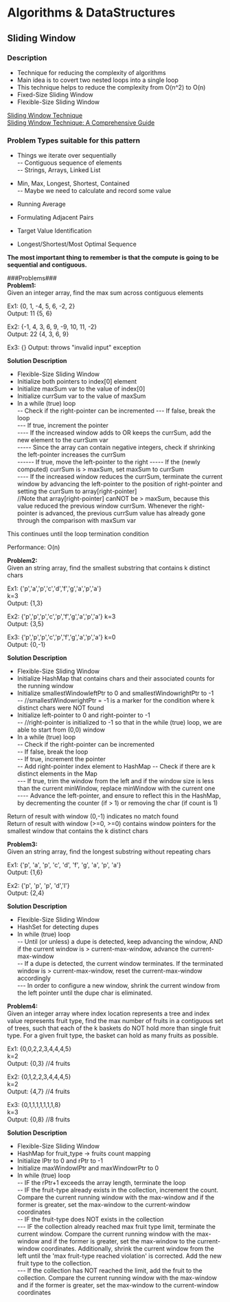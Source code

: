 # Algorithms & DataStructures
## Sliding Window
### Description
- Technique for reducing the complexity of algorithms  
- Main idea is to covert two nested loops into a single loop  
- This technique helps to reduce the complexity from O(n^2) to O(n)  
- Fixed-Size Sliding Window  
- Flexible-Size Sliding Window  

[Sliding Window Technique](https://www.youtube.com/watch?v=MK-NZ4hN7rs&t=760s)  
[Sliding Window Technique: A Comprehensive Guide](https://leetcode.com/discuss/interview-question/3722472/mastering-sliding-window-technique-a-comprehensive-guide)  

### Problem Types suitable for this pattern  
- Things we iterate over sequentially  
-- Contiguous sequence of elements  
-- Strings, Arrays, Linked List  

- Min, Max, Longest, Shortest, Contained  
-- Maybe we need to calculate and record some value  

- Running Average  
- Formulating Adjacent Pairs  
- Target Value Identification  
- Longest/Shortest/Most Optimal Sequence  

**The most important thing to remember is that the compute is going to be sequential and contiguous.**  

###Problems###   
**Problem1:**  
Given an integer array, find the max sum across contiguous elements  

Ex1: {0, 1, -4, 5, 6, -2, 2}  
Output: 11 {5, 6}  

Ex2: {-1, 4, 3, 6, 9, -9, 10, 11, -2}  
Output: 22 {4, 3, 6, 9}  

Ex3: {}
Output: throws "invalid input" exception  

**Solution Description**  
- Flexible-Size Sliding Window  
- Initialize both pointers to index[0] element  
- Initialize maxSum var to the value of index[0]  
- Initialize currSum var to the value of maxSum  
- In a while (true) loop  
-- Check if the right-pointer can be incremented 
--- If false, break the loop  
--- If true, increment the pointer    
---- If the increased window adds to OR keeps the currSum, add the new element to the currSum var  
----- Since the array can contain negative integers, check if shrinking the left-pointer increases the currSum  
------ If true, move the left-pointer to the right
----- If the (newly computed) currSum is > maxSum, set maxSum to currSum  
---- If the increased window reduces the currSum, terminate the current window by advancing the left-pointer to the position of right-pointer and setting the currSum to array[right-pointer]  
//Note that array[right-pointer] canNOT be > maxSum, because this value reduced the previous window currSum. Whenever the right-pointer is advanced, the previous currSum value has already gone through the comparison with maxSum var  

This continues until the loop termination condition  

Performance: O(n)  

**Problem2:**  
Given an string array, find the smallest substring that contains k distinct chars  

Ex1: {'p','a','p','c','d','f','g','a','p','a'}  
k=3  
Output: {1,3}  

Ex2: {'p','p','p','c','p','f','g','a','p','a'} 
k=3  
Output: {3,5}  

Ex3: {'p','p','p','c','p','f','g','a','p','a'} 
k=0  
Output: {0,-1}    

**Solution Description**  
- Flexible-Size Sliding Window  
- Initialize HashMap that contains chars and their associated counts for the running window    
- Initialize smallestWindowleftPtr to 0 and smallestWindowrightPtr to -1  
-- //smallestWindowrightPtr = -1 is a marker for the condition where k distinct chars were NOT found  
- Initialize left-pointer to 0 and right-pointer to -1  
-- //right-pointer is initialized to -1 so that in the while (true) loop, we are able to start from (0,0) window  
- In a while (true) loop  
-- Check if the right-pointer can be incremented  
-- If false, break the loop  
-- If true, increment the pointer  
-- Add right-pointer index element to HashMap 
-- Check if there are k distinct elements in the Map  
--- If true, trim the window from the left and if the window size is less than the current minWindow, replace minWindow with the current one    
---- Advance the left-pointer, and ensure to reflect this in the HashMap, by decrementing the counter (if > 1) or removing the char (if count is 1)  

Return of result with window (0,-1) indicates no match found  
Return of result with window (>=0, >=0) contains window pointers for the smallest window that contains the k distinct chars  

**Problem3:**  
Given an string array, find the longest substring without repeating chars  

Ex1: {'p', 'a', 'p', 'c', 'd', 'f', 'g', 'a', 'p', 'a'}   
Output: {1,6}  

Ex2: {'p', 'p', 'p', 'd','l'}  
Output: {2,4}  

**Solution Description**  
- Flexible-Size Sliding Window  
- HashSet for detecting dupes  
- In while (true) loop  
-- Until (or unless) a dupe is detected, keep advancing the window, AND if the current window is > current-max-window, advance the current-max-window  
-- If a dupe is detected, the current window terminates.  If the terminated window is > current-max-window, reset the current-max-window accordingly    
--- In order to configure a new window, shrink the current window from the left pointer until the dupe char is eliminated.   
 
**Problem4:**  
Given an integer array where index location represents a tree and index value represents fruit type, find the max number of fruits in a contiguous set of trees, such that each of the k baskets do NOT hold more than single fruit type. For a given fruit type, the basket can hold as many fruits as possible.  

Ex1: {0,0,2,2,3,4,4,4,5}  
k=2    
Output: {0,3} //4 fruits  

Ex2: {0,1,2,2,3,4,4,4,5}  
k=2  
Output: {4,7} //4 fruits  

Ex3: {0,1,1,1,1,1,1,1,8}  
k=3  
Output: {0,8}  //8 fruits  

**Solution Description**  
- Flexible-Size Sliding Window  
- HashMap for fruit_type -> fruits count mapping  
- Initialize lPtr to 0 and rPtr to -1  
- Initialize maxWindowlPtr and maxWindowrPtr to 0  
- In while (true) loop  
-- IF the rPtr+1 exceeds the array length, terminate the loop  
-- IF the fruit-type already exists in the collection, increment the count. Compare the current running window with the max-window and if the former is greater, set the max-window to the current-window coordinates  
-- IF the fruit-type does NOT exists in the collection  
--- IF the collection already reached max fruit type limit, terminate the current window. Compare the current running window with the max-window and if the former is greater, set the max-window to the current-window coordinates. Additionally, shrink the current window from the left until the 'max fruit-type reached violation' is corrected.  Add the new fruit type to the collection.  
--- If the collection has NOT reached the limit, add the fruit to the collection.  Compare the current running window with the max-window and if the former is greater, set the max-window to the current-window coordinates  

 






